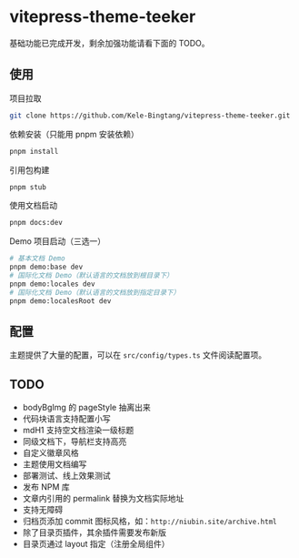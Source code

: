 # vitepress-theme-teeker

基础功能已完成开发，剩余加强功能请看下面的 TODO。

## 使用

项目拉取

```bash
git clone https://github.com/Kele-Bingtang/vitepress-theme-teeker.git
```

依赖安装（只能用 pnpm 安装依赖）

```bash
pnpm install
```

引用包构建

```bash
pnpm stub
```

使用文档启动

```bash
pnpm docs:dev
```

Demo 项目启动（三选一）

```bash
# 基本文档 Demo
pnpm demo:base dev
# 国际化文档 Demo（默认语言的文档放到根目录下）
pnpm demo:locales dev
# 国际化文档 Demo（默认语言的文档放到指定目录下）
pnpm demo:localesRoot dev
```

## 配置

主题提供了大量的配置，可以在 `src/config/types.ts` 文件阅读配置项。

## TODO

- bodyBgImg 的 pageStyle 抽离出来
- 代码块语言支持配置小写
- mdH1 支持空文档渲染一级标题
- 同级文档下，导航栏支持高亮
- 自定义徽章风格
- 主题使用文档编写
- 部署测试、线上效果测试
- 发布 NPM 库
- 文章内引用的 permalink 替换为文档实际地址
- 支持无障碍
- 归档页添加 commit 图标风格，如：`http://niubin.site/archive.html`
- 除了目录页插件，其余插件需要发布新版
- 目录页通过 layout 指定（注册全局组件）
